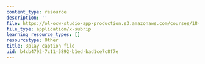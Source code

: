```yaml
---
content_type: resource
description: ''
file: https://ol-ocw-studio-app-production.s3.amazonaws.com/courses/18-03sc-differential-equations-fall-2011/b4cb47927c115892b1edbad1ce7c8f7e_e3FfmXtkppM.vtt
file_type: application/x-subrip
learning_resource_types: []
resourcetype: Other
title: 3play caption file
uid: b4cb4792-7c11-5892-b1ed-bad1ce7c8f7e
---
```


